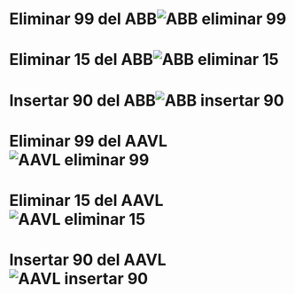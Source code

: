 # Eliminar 99 del ABB![ABB eliminar 99](https://github.com/user-attachments/assets/cc567acc-f3ac-44b0-b010-406223678bef)

# Eliminar 15 del ABB![ABB eliminar 15](https://github.com/user-attachments/assets/e924fc24-075d-49a5-a853-8d82301e45eb)

# Insertar 90 del ABB![ABB insertar 90](https://github.com/user-attachments/assets/a89c6fca-0710-4cbe-96cc-ad1e58597edb)



# Eliminar 99 del AAVL![AAVL eliminar 99](https://github.com/user-attachments/assets/0f7aabc4-d6d3-4240-8ad2-a042e47a4cf8)

# Eliminar 15 del AAVL![AAVL eliminar 15](https://github.com/user-attachments/assets/4ce4f6b0-5c11-4394-8a33-b473460485cc)

# Insertar 90 del AAVL![AAVL insertar 90](https://github.com/user-attachments/assets/96c98a87-2bcd-4fed-b1d1-7ca992c7b1ba)
